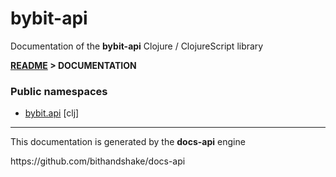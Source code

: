 
# <strong>bybit-api</strong>

<p>Documentation of the <strong>bybit-api</strong> Clojure / ClojureScript library</p>

<strong>[README](../README.md) > DOCUMENTATION</strong>

### Public namespaces

* [bybit.api](clj/bybit/API.md) [clj]

---

<p>This documentation is generated by the <strong>docs-api</strong> engine</p>
https://github.com/bithandshake/docs-api
